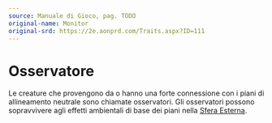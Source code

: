 ```yaml
---
source: Manuale di Gioco, pag. TODO
original-name: Monitor
original-srd: https://2e.aonprd.com/Traits.aspx?ID=111
---
```


# Osservatore

Le creature che provengono da o hanno una forte connessione con i piani di
allineamento neutrale sono chiamate osservatori. Gli osservatori possono
sopravvivere agli effetti ambientali di base dei piani nella
[Sfera Esterna](/piani/sfera-esterna).
